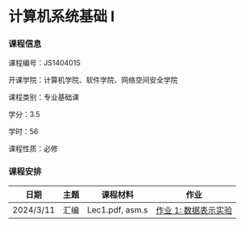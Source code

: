 # 计算机系统基础 I

### 课程信息

课程编号：JS140401S

开课学院：计算机学院、软件学院、网络空间安全学院

课程类别：专业基础课

学分：3.5

学时：56

课程性质：必修

### 课程安排

| 日期 | 主题 | 课程材料 | 作业 |
| --- | ---- | ------ | ---- |
| 2024/3/11 | 汇编 | Lec1.pdf, asm.s | [作业 1: 数据表示实验](https://classroom.github.com/classrooms/162657242-njupt-ics-2024spring-1/assignments/ics-assignment-1) |